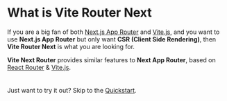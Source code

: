# What is Vite Router Next
If you are a big fan of both [Next.js App Router](https://nextjs.org/docs/app) and [Vite.js](https://vitejs.dev/), and you want to use **Next.js App Router** but only want **CSR (Client Side Rendering)**, then **Vite Router Next** is what you are looking for.

**Vite Next Router** provides similar features to **Next App Router**, based on [React Router](https://reactrouter.com/en/main) & [Vite.js](https://vitejs.dev/).

<div class="tip custom-block" style="padding-top: 8px">

Just want to try it out? Skip to the [Quickstart](./getting-started).

</div>